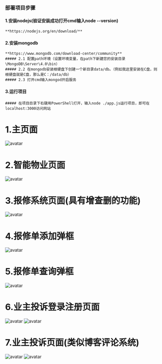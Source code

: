 ### 部署项目步骤
#### 1.安装nodejs(验证安装成功打开cmd输入node --version)
	**https://nodejs.org/en/download/**
#### 2.安装mongodb
	**https://www.mongodb.com/download-center/community**
	##### 2.1 配置path环境（设置环境变量，在path下新建您的安装目录\MongoDB\Server\4.0\bin）
	##### 2.2 在mongodb安装根硬盘下创建一个新目录data/db。（例如我这里安装在C盘，则根硬盘就是C盘，那么是C：/data/db）
	##### 2.3 打开cmd输入mongod开启服务
#### 3.运行项目
	##### 在项目目录下右键用PowerShell打开，输入node ./app.js运行项目，即可在localhost:3000访问网站

# 1.主页面
![avatar](/future_community/public/img/预览1.png)

# 2.智能物业页面
![avatar](/future_community/public/img/预览2.png)

# 3.报修系统页面(具有增查删的功能)
![avatar](/future_community/public/img/预览3.PNG)

# 4.报修单添加弹框
![avatar](/future_community/public/img/预览4.PNG)

# 5.报修单查询弹框
![avatar](/future_community/public/img/预览5.PNG)

# 6.业主投诉登录注册页面
![avatar](/future_community/public/img/预览6.PNG)
![avatar](/future_community/public/img/预览9.PNG)

# 7.业主投诉页面(类似博客评论系统)
![avatar](/future_community/public/img/预览7.PNG)
![avatar](/future_community/public/img/预览10.PNG)
